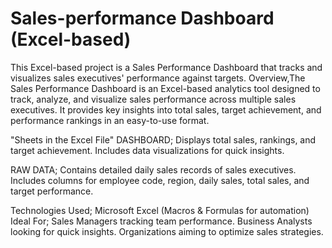 # Sales-performance Dashboard (Excel-based)
This Excel-based project is a Sales Performance Dashboard that tracks and visualizes sales executives' performance against targets.
Overview,The Sales Performance Dashboard is an Excel-based analytics tool designed to track, analyze, and visualize sales performance across multiple sales executives. It provides key insights into total sales, target achievement, and performance rankings in an easy-to-use format.


"Sheets in the Excel File"
DASHBOARD;
Displays total sales, rankings, and target achievement.
Includes data visualizations for quick insights.



RAW DATA;
Contains detailed daily sales records of sales executives.
Includes columns for employee code, region, daily sales, total sales, and target performance.



Technologies Used;
Microsoft Excel (Macros & Formulas for automation)
Ideal For;
Sales Managers tracking team performance.
Business Analysts looking for quick insights.
Organizations aiming to optimize sales strategies.

